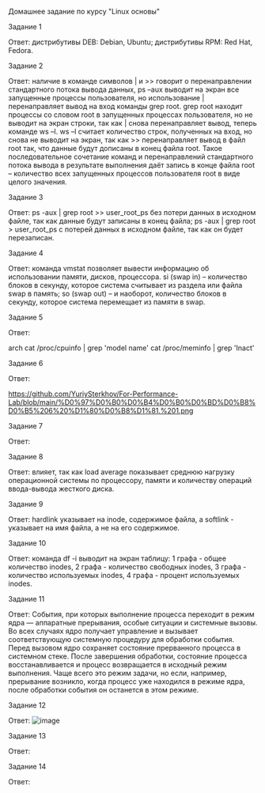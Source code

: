 Домашнее задание по курсу "Linux основы"


Задание 1

Ответ: дистрибутивы DEB: Debian, Ubuntu; дистрибутивы RPM: Red Hat, Fedora.

Задание 2

Ответ: наличие в команде символов | и >> говорит о перенаправлении стандартного потока вывода данных, ps –aux выводит на экран все запущенные процессы пользователя, но использование | перенаправляет вывод на вход команды grep root. grep root находит процессы со словом root в запущенных процессах пользователя, но не выводит на экран строки, так как | снова перенаправляет вывод, теперь команде ws –l. ws –l считает количество строк, полученных на вход, но снова не выводит на экран, так как >> перенаправляет вывод в файл root так, что данные будут дописаны в конец файла root. Такое последовательное сочетание команд и перенаправлений стандартного потока вывода в результате выполнения даёт запись в конце файла root – количество всех запущенных процессов пользователя root в виде целого значения.

Задание 3

Ответ: ps -aux | grep root >> user_root_ps без потери данных в исходном файле, так как данные будут записаны в конец файла; ps -aux | grep root > user_root_ps с потерей данных в исходном файле, так как он будет перезаписан.

Задание 4

Ответ: команда vmstat позволяет вывести информацию об использовании памяти, дисков, процессора. 
si (swap in) – количество блоков в секунду, которое система считывает из раздела или файла swap в память;
so (swap out) – и наоборот, количество блоков в секунду, которое система перемещает из памяти в swap.

Задание 5

Ответ: 

arch
cat /proc/cpuinfo | grep 'model name'
cat /proc/meminfo | grep 'Inact'


Задание 6

Ответ:

https://github.com/YuriySterkhov/For-Performance-Lab/blob/main/%D0%97%D0%B0%D0%B4%D0%B0%D0%BD%D0%B8%D0%B5%206%20%D1%80%D0%B8%D1%81.%201.png



Задание 7

Ответ:

Задание 8

Ответ: влияет, так как load average показывает среднюю нагрузку операционной системы по процессору, памяти и  количеству операций ввода-вывода жесткого диска.

Задание 9

Ответ:   hardlink  указывает на inode, содержимое файла, а softlink - указывает на имя файла, а не на его содержимое.

Задание 10

Ответ: команда df -i выводит на экран таблицу: 1 графа - общее количество inodes, 2 графа - количество свободных inodes, 3 графа - количество используемых inodes, 4 графа - процент используемых inodes.

Задание 11

Ответ: События, при которых выполнение процесса переходит в режим ядра — аппаратные прерывания, особые ситуации и системные вызовы. Во всех случаях ядро получает управление и вызывает соответствующую системную процедуру для обработки события. Перед вызовом ядро сохраняет состояние прерванного процесса в системном стеке. После завершения обработки, состояние процесса восстанавливается и процесс возвращается в исходный режим выполнения. Чаще всего это режим задачи, но если, например, прерывание возникло, когда процесс уже находился в режиме ядра, после обработки события он останется в этом режиме.

Задание 12

Ответ: 
![image](https://user-images.githubusercontent.com/101258126/167260738-00139ff1-ae07-4088-a401-ca84a14c83ce.png)


Задание 13

Ответ:

Задание 14

Ответ:
